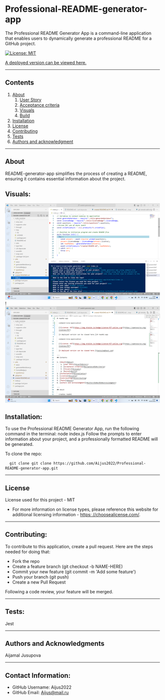 # Professional-README-generator-app

  The Professional README Generator App is a command-line application that enables users to dynamically generate a professional README for a GitHub project. 

  [![License: MIT](https://img.shields.io/badge/License-MIT-yellow.svg)](https://opensource.org/licenses/MIT)

  [A deployed version can be viewed here.](https://aijus2022.github.io/Professional-README-generator-app/)
  
---
## Contents

1. [About](#about)
    1. [User Story](#user%20story)
    2. [Acceptance criteria](#acceptance%20criteria)
    3. [Visuals](#visuals)
    4. [Build](#build)
2. [Installation](#installation)
3. [License](#license)
4. [Contributing](#contributing)
5. [Tests](#tests)
6. [Authors and acknowledgment](#authors%20and%20acknowledgment)

---
## About

  README-generator-app simplifies the process of creating a README, ensuring it contains essential information about the project.

## Visuals:

![](https://github.com/Aijus2022/Professional-README-generator-app/blob/ad18ab2ff908d68a5ac118a46c799400645897b6/screenshots/Readmi.md-Screenshot%20.png)
!![](https://github.com/Aijus2022/Professional-README-generator-app/blob/5d59d08210316cb7687e1e85284db42a8825df99/screenshots/Screenshot%202024-02-06%20234731.png)
## Installation:

  To use the Professional README Generator App, run the following command in the terminal: node index.js Follow the prompts to enter information about your project, and a professionally formatted README will be generated.

  To clone the repo:
  
      git clone git clone https://github.com/Aijus2022/Professional-README-generator-app.git
  
---

## License
  License used for this project - MIT
  * For more information on license types, please reference this website
  for additional licensing information - [https: //choosealicense.com/](https://choosealicense.com/).

---

## Contributing:
  
  To contribute to this application, create a pull request.
  Here are the steps needed for doing that:
  - Fork the repo
  - Create a feature branch (git checkout -b NAME-HERE)
  - Commit your new feature (git commit -m 'Add some feature')
  - Push your branch (git push)
  - Create a new Pull Request

  Following a code review, your feature will be merged.


---

## Tests:
  Jest

---

## Authors and Acknowledgments
  Aijamal Jusupova

---

## Contact Information:
* GitHub Username: Aijus2022
* GitHub Email: Aijus@mail.ru
